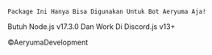 ```
Package Ini Hanya Bisa Digunakan Untuk Bot Aeryuma Aja!
```
Butuh Node.js v17.3.0 Dan Work Di Discord.js v13+

©AeryumaDevelopment
